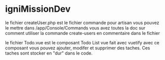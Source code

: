 # igniMissionDev
le fichier createUser.php est le fichier commande pour artisan
  vous pouvez le mettre dans /app/Console/Commands
  vous avez toutes la doc sur comment utiliser la commande create-users en commentaire dans le fichier

le fichier Todo.vue est le composant Todo List vue fait avec vuetify
  avec ce composant vous pouvez ajouter, modifer et supprimer des taches. Ces taches sont stocker en "dur" dans le code.
